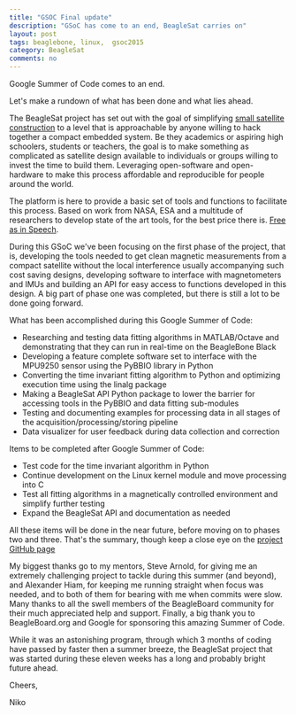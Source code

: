 ```yaml
---
title: "GSOC Final update"
description: "GSoC has come to an end, BeagleSat carries on"
layout: post
tags: beaglebone, linux,  gsoc2015
category: BeagleSat 
comments: no
---
```


Google Summer of Code comes to an end. 

Let's make a rundown of what has been done and what lies ahead.

The BeagleSat project has set out with the goal of simplifying 
[small satellite construction](https://en.wikipedia.org/wiki/CubeSat) 
to a level that is approachable 
by anyone willing to hack together a compact embedded system.
Be they academics or aspiring high schoolers, students or teachers,
the goal is to make something as complicated as satellite design available
to individuals or groups willing to invest the time to build them.
Leveraging open-software and open-hardware to make this process affordable and reproducible for people around the world.

The platform is here to provide a basic set of tools and functions to 
facilitate this process. Based on work from NASA, ESA and a multitude of
researchers to develop state of the art tools, for the best price there is.
[Free as in Speech](https://en.wikipedia.org/wiki/Gratis_versus_libre#Beer).


During this GSoC we've been focusing on the first phase of the project,
that is, developing the tools needed to get clean magnetic measurements 
from a compact satellite without the local interference usually 
accompanying such cost saving designs, developing software to interface 
with magnetometers and IMUs and building an API for easy access to 
functions developed in this design.
A big part of phase one was completed, but there is still a lot to be done 
going forward.


What has been accomplished during this Google Summer of Code:

* Researching and testing data fitting algorithms in MATLAB/Octave and
  demonstrating that they can run in real-time on the BeagleBone Black
* Developing a feature complete software set to interface with the MPU9250 sensor using the PyBBIO library in Python
* Converting the time invariant fitting algorithm to Python and optimizing
  execution time using the linalg package
* Making a BeagleSat API Python package to lower the barrier for accessing
  tools in the PyBBIO and data fitting sub-modules
* Testing and documenting examples for processing data in all stages of the
  acquisition/processing/storing pipeline
* Data visualizer for user feedback during data collection and correction


Items to be completed after Google Summer of Code:

* Test code for the time invariant algorithm in Python
* Continue development on the Linux kernel module and move processing into C 
* Test all fitting algorithms in a magnetically controlled environment and
  simplify further testing
* Expand the BeagleSat API and documentation as needed

All these items will be done in the near future, before moving on to phases two and three. 
That's the summary, though keep a close eye on the [project GitHub page](https://github.com/nvisnjic/BeagleSat/)

My biggest thanks go to my mentors, Steve Arnold, for giving me an extremely challenging project to tackle during this summer (and beyond), and Alexander Hiam, for keeping me running straight when focus was needed, and to both of them for bearing with me when commits were slow.
Many thanks to all the swell members of the BeagleBoard community for their
much appreciated help and support.
Finally, a big thank you to BeagleBoard.org and Google for sponsoring this amazing Summer of Code.


While it was an astonishing program, through which 3 months of coding have passed by faster then a summer breeze, the BeagleSat project that was started during these eleven weeks has a long and probably bright future ahead.


Cheers, 

Niko


